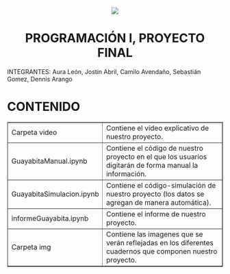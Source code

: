 # <div align="center"><img src="https://www.uexternado.edu.co/wp-content/uploads/2020/07/logo-uec.png"></div> 
<h1 align="center">PROGRAMACIÓN I, PROYECTO FINAL</h1>
<p>INTEGRANTES: Aura León, Jostin Abril, Camilo Avendaño, Sebastián Gomez, Dennis Arango</p>
<h1>CONTENIDO</h1>
<TABLE BORDER>
	<TR>
		<TD>Carpeta video</TD> <TD>Contiene el vídeo explicativo de nuestro proyecto.</TD>
	</TR>
	<TR>
		<TD>GuayabitaManual.ipynb</TD> <TD>Contiene el código de nuestro proyecto en el que los usuarios digitarán de forma manual la información.</TD>
	</TR>
 	<TR>
		<TD>GuayabitaSimulacion.ipynb</TD> <TD>Contiene el código-simulación de nuestro proyecto (los datos se agregan de manera automática).</TD>
	</TR>
  <TR>
		<TD>informeGuayabita.ipynb</TD> <TD>Contiene el informe de nuestro proyecto.</TD>
	</TR>
  <TR>
		<TD>Carpeta img</TD> <TD>Contiene las imagenes que se verán reflejadas en los diferentes cuadernos que componen nuestro proyecto.</TD>
	</TR>
</TABLE>
